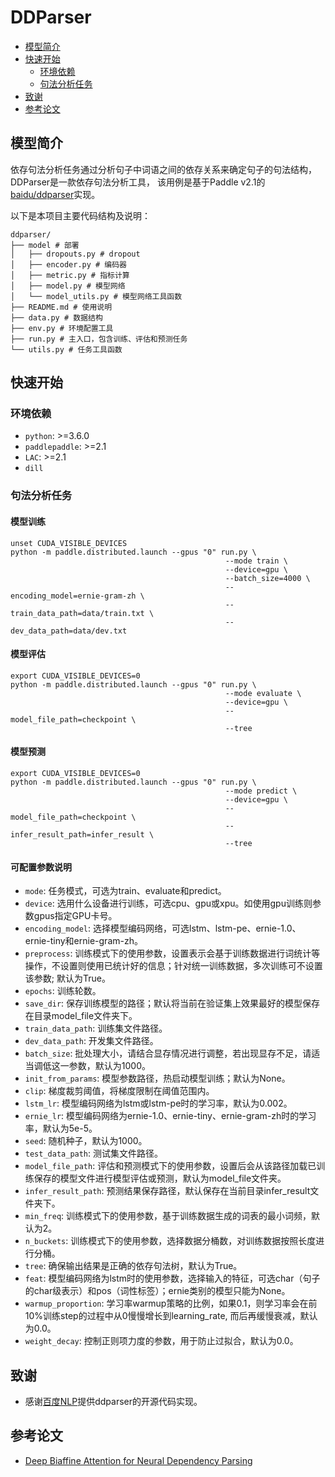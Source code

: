 # DDParser

* [模型简介](#模型简介)
* [快速开始](#快速开始)
    * [环境依赖](#环境依赖)
    * [句法分析任务](#句法分析任务)
* [致谢](#致谢)
* [参考论文](#参考论文)

## 模型简介

依存句法分析任务通过分析句子中词语之间的依存关系来确定句子的句法结构，DDParser是一款依存句法分析工具，
该用例是基于Paddle v2.1的[baidu/ddparser](https://github.com/baidu/DDParser)实现。

以下是本项目主要代码结构及说明：

```text
ddparser/
├── model # 部署
│   ├── dropouts.py # dropout
│   ├── encoder.py # 编码器
│   ├── metric.py # 指标计算
│   ├── model.py # 模型网络
│   └── model_utils.py # 模型网络工具函数
├── README.md # 使用说明
├── data.py # 数据结构
├── env.py # 环境配置工具
├── run.py # 主入口，包含训练、评估和预测任务
└── utils.py # 任务工具函数
```

## 快速开始

### 环境依赖
* `python`: >=3.6.0
* `paddlepaddle`: >=2.1
* `LAC`: >=2.1
* `dill`

### 句法分析任务

#### 模型训练

```shell
unset CUDA_VISIBLE_DEVICES
python -m paddle.distributed.launch --gpus "0" run.py \
                                                --mode train \
                                                --device=gpu \
                                                --batch_size=4000 \
                                                --encoding_model=ernie-gram-zh \
                                                --train_data_path=data/train.txt \
                                                --dev_data_path=data/dev.txt 
```

#### 模型评估
```shell
export CUDA_VISIBLE_DEVICES=0
python -m paddle.distributed.launch --gpus "0" run.py \
                                                --mode evaluate \
                                                --device=gpu \
                                                --model_file_path=checkpoint \
                                                --tree
```

#### 模型预测
```shell
export CUDA_VISIBLE_DEVICES=0
python -m paddle.distributed.launch --gpus "0" run.py \
                                                --mode predict \
                                                --device=gpu \
                                                --model_file_path=checkpoint \
                                                --infer_result_path=infer_result \
                                                --tree
```

#### 可配置参数说明

* `mode`: 任务模式，可选为train、evaluate和predict。
* `device`: 选用什么设备进行训练，可选cpu、gpu或xpu。如使用gpu训练则参数gpus指定GPU卡号。
* `encoding_model`: 选择模型编码网络，可选lstm、lstm-pe、ernie-1.0、ernie-tiny和ernie-gram-zh。
* `preprocess`: 训练模式下的使用参数，设置表示会基于训练数据进行词统计等操作，不设置则使用已统计好的信息；针对统一训练数据，多次训练可不设置该参数; 默认为True。
* `epochs`: 训练轮数。
* `save_dir`: 保存训练模型的路径；默认将当前在验证集上效果最好的模型保存在目录model_file文件夹下。
* `train_data_path`: 训练集文件路径。
* `dev_data_path`: 开发集文件路径。
* `batch_size`: 批处理大小，请结合显存情况进行调整，若出现显存不足，请适当调低这一参数，默认为1000。
* `init_from_params`: 模型参数路径，热启动模型训练；默认为None。
* `clip`: 梯度裁剪阈值，将梯度限制在阈值范围内。
* `lstm_lr`: 模型编码网络为lstm或lstm-pe时的学习率，默认为0.002。
* `ernie_lr`: 模型编码网络为ernie-1.0、ernie-tiny、ernie-gram-zh时的学习率，默认为5e-5。
* `seed`: 随机种子，默认为1000。
* `test_data_path`: 测试集文件路径。
* `model_file_path`: 评估和预测模式下的使用参数，设置后会从该路径加载已训练保存的模型文件进行模型评估或预测，默认为model_file文件夹。
* `infer_result_path`: 预测结果保存路径，默认保存在当前目录infer_result文件夹下。
* `min_freq`: 训练模式下的使用参数，基于训练数据生成的词表的最小词频，默认为2。
* `n_buckets`: 训练模式下的使用参数，选择数据分桶数，对训练数据按照长度进行分桶。
* `tree`: 确保输出结果是正确的依存句法树，默认为True。
* `feat`: 模型编码网络为lstm时的使用参数，选择输入的特征，可选char（句子的char级表示）和pos（词性标签）；ernie类别的模型只能为None。
* `warmup_proportion`: 学习率warmup策略的比例，如果0.1，则学习率会在前10%训练step的过程中从0慢慢增长到learning_rate, 而后再缓慢衰减，默认为0.0。
* `weight_decay`: 控制正则项力度的参数，用于防止过拟合，默认为0.0。

## 致谢

* 感谢[百度NLP](https://github.com/baidu/DDParser)提供ddparser的开源代码实现。

## 参考论文

- [Deep Biaffine Attention for Neural Dependency Parsing](https://arxiv.org/abs/1611.01734)